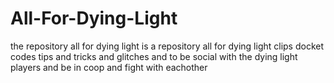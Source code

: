 # All-For-Dying-Light
 the repository all for dying light  is a repository all for dying light clips docket codes tips and tricks and glitches and to be social with the dying light players and be in coop and fight with eachother
